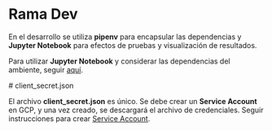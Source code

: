 # Rama Dev

En el desarrollo se utiliza **pipenv** para encapsular las dependencias y **Jupyter Notebook** para efectos de pruebas y visualización de resultados.

Para utilizar **Jupyter Notebook** y considerar las dependencias del ambiente, seguir [aquí](https://stackoverflow.com/questions/47295871/is-there-a-way-to-use-pipenv-with-jupyter-notebook?utm_medium=organic&utm_source=google_rich_qa&utm_campaign=google_rich_qa).

# client_secret.json

El archivo **client_secret.json** es único. Se debe crear un **Service Account** en GCP, y una vez creado, se descargará el archivo de credenciales. Seguir instrucciones para crear [Service Account](https://developers.google.com/identity/protocols/OAuth2ServiceAccount#creatinganaccount).


